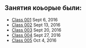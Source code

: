 ## Занятия коьорые были:
>
* [Class 001](https://github.com/Gideonamani/834/blob/gh-pages/%D0%A4%D0%B8%D0%B7/%D0%97%D0%B0%D0%BD%D1%8F%D1%82%D0%B8%D0%B5%20001.md) Sept 6, 2016
* [Class 002](https://github.com/Gideonamani/834/blob/gh-pages/%D0%A4%D0%B8%D0%B7/%D0%97%D0%B0%D0%BD%D1%8F%D1%82%D0%B8%D0%B5%20001.md) Sept 13, 2016
* [Class 003](https://github.com/Gideonamani/834/blob/gh-pages/%D0%A4%D0%B8%D0%B7/%D0%97%D0%B0%D0%BD%D1%8F%D1%82%D0%B8%D0%B5%20001.md) Sept 20, 2016
* [Class 004](https://github.com/Gideonamani/834/blob/gh-pages/%D0%A4%D0%B8%D0%B7/%D0%97%D0%B0%D0%BD%D1%8F%D1%82%D0%B8%D0%B5%20004.md) Sept 27, 2016
* [Class 005](https://github.com/Gideonamani/834/blob/gh-pages/%D0%A4%D0%B8%D0%B7/%D0%97%D0%B0%D0%BD%D1%8F%D1%82%D0%B8%D0%B5%20005.md) Oct 4, 2016
